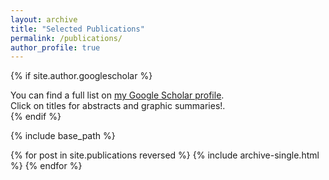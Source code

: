 ```yaml
---
layout: archive
title: "Selected Publications"
permalink: /publications/
author_profile: true
---
```


{% if site.author.googlescholar %}
  <div class="wordwrap">You can find a full list on <a href="{{site.author.googlescholar}}">my Google Scholar profile</a>.</div>
  <div class="wordwrap">Click on titles for abstracts and graphic summaries!</a>.</div>
{% endif %}

{% include base_path %}

{% for post in site.publications reversed %}
  {% include archive-single.html %}
{% endfor %}
